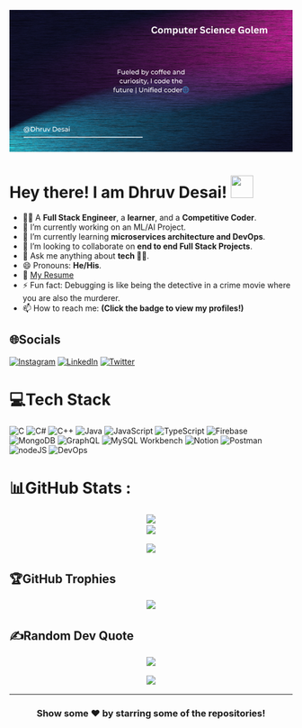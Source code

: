 ![Alt Text](dhruv_cover.png)
# Hey there! I am Dhruv Desai!  <img src="https://github.com/TheDudeThatCode/TheDudeThatCode/blob/master/Assets/Hi.gif" width="40px" height="40px">
- 👨‍💻  A **Full Stack Engineer**, a **learner**, and a **Competitive Coder**.
- 🔭 I’m currently working on an ML/AI Project.
- 🌱 I’m currently learning **microservices architecture and DevOps**.
- 👯 I’m looking to collaborate on **end to end Full Stack Projects**.
- 💬 Ask me anything about **tech 🧑‍💻**.
- 😄 Pronouns: **He/His**.
- 📃 [My Resume](resume.pdf)
- ⚡ Fun fact: Debugging is like being the detective in a crime movie where you are also the murderer.
- 📫 How to reach me: <strong>(Click the badge to view my profiles!)</strong>  


## 🌐Socials
[![Instagram](https://img.shields.io/badge/Instagram-%23E4405F.svg?style=for-the-badge&logo=Instagram&logoColor=white)](https://instagram.com/dhruvdesai03) [![LinkedIn](https://img.shields.io/badge/LinkedIn-%230077B5.svg?style=for-the-badge&logo=linkedin&logoColor=white)](https://www.linkedin.com/in/imdhruv-desai/) [![Twitter](https://img.shields.io/badge/Twitter-%231DA1F2.svg?style=for-the-badge&logo=Twitter&logoColor=white)](https://twitter.com/im_ddesai) 
# 💻Tech Stack
![C](https://img.shields.io/badge/c-%2300599C.svg?style=for-the-badge&logo=c&logoColor=white) ![C#](https://img.shields.io/badge/c%23-%23239120.svg?style=for-the-badge&logo=c-sharp&logoColor=white) ![C++](https://img.shields.io/badge/c++-%2300599C.svg?style=for-the-badge&logo=c%2B%2B&logoColor=white)  ![Java](https://img.shields.io/badge/Java-white?style=for-the-badge&logo=java&logoColor=yellow) ![JavaScript](https://img.shields.io/badge/javascript-%23323330.svg?style=for-the-badge&logo=javascript&logoColor=%23F7DF1E) ![TypeScript](https://img.shields.io/badge/TypeScript-blue?style=for-the-badge&logo=typescript&logoColor=white) ![Firebase](https://img.shields.io/badge/firebase-%23039BE5.svg?style=for-the-badge&logo=firebase) ![MongoDB](https://img.shields.io/badge/MongoDB-%234ea94b.svg?style=for-the-badge&logo=mongodb&logoColor=white) ![GraphQL](https://img.shields.io/badge/GraphQL-white?style=for-the-badge&logo=graphql&logoColor=pink) ![MySQL Workbench](https://img.shields.io/badge/MySQL%20Workbench-1b435b?style=for-the-badge&logo=mysql&logoColor=white) ![Notion](https://img.shields.io/badge/Notion-%23000000.svg?style=for-the-badge&logo=notion&logoColor=white) ![Postman](https://img.shields.io/badge/Postman-FF6C37?style=for-the-badge&logo=postman&logoColor=white) ![nodeJS](https://img.shields.io/badge/nodeJS-bee1b4?style=for-the-badge&logo=node.js&logoColor=white)  ![DevOps](https://img.shields.io/badge/DevOps-white?style=for-the-badge&logo=MicrosoftAzure&logoColor=blue) 

# 📊GitHub Stats :
<div align="center">

  ![](https://github-readme-stats.vercel.app/api?username=dhruv1214&theme=chartreuse-dark&hide_border=false&include_all_commits=false&count_private=true)<br/>
  ![](https://github-readme-stats.vercel.app/api/top-langs/?username=dhruv1214&theme=chartreuse-dark&hide_border=false&include_all_commits=false&count_private=true&layout=compact)

  ![](https://github-profile-summary-cards.vercel.app/api/cards/profile-details?username=dhruv1214&theme=chartreuse_dark)
 
</div>

## 🏆GitHub Trophies

<div align="center">

![](https://github-profile-trophy.vercel.app/?username=dhruv1214&theme=radical&no-frame=true&no-bg=false&margin-w=4)

</div>

## ✍️Random Dev Quote

<div align="center">

![](https://quotes-github-readme.vercel.app/api?type=vetical&theme=dark)

</div> 
  
  
<div align="center">

[![](https://visitcount.itsvg.in/api?id=dhruv1214&icon=0&color=0)](https://visitcount.itsvg.in)

</div>

---
<div align="center">

### Show some ❤️ by starring some of the repositories!

</div>
